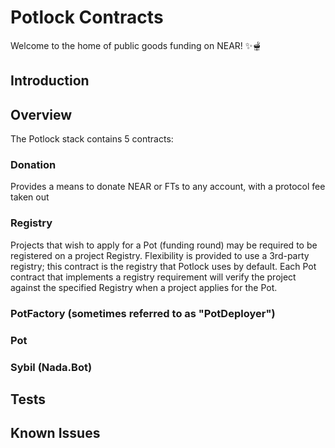 # Potlock Contracts

Welcome to the home of public goods funding on NEAR! ✨🫕

## Introduction

## Overview

The Potlock stack contains 5 contracts:

### Donation

Provides a means to donate NEAR or FTs to any account, with a protocol fee taken out

### Registry

Projects that wish to apply for a Pot (funding round) may be required to be registered on a project Registry. Flexibility is provided to use a 3rd-party registry; this contract is the registry that Potlock uses by default. Each Pot contract that implements a registry requirement will verify the project against the specified Registry when a project applies for the Pot.

### PotFactory (sometimes referred to as "PotDeployer")

### Pot



### Sybil (Nada.Bot)

## Tests

## Known Issues

